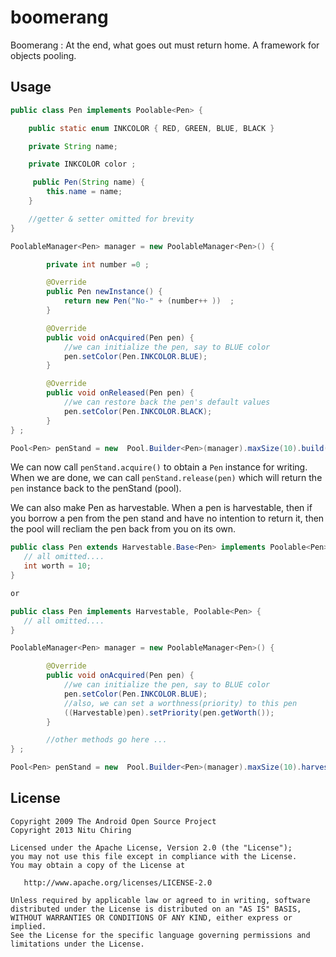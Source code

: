 boomerang
=========

Boomerang : At the end, what goes out must return home. A framework for objects pooling.

Usage
-----

```java
public class Pen implements Poolable<Pen> {

    public static enum INKCOLOR { RED, GREEN, BLUE, BLACK }

    private String name;

    private INKCOLOR color ;

     public Pen(String name) {
        this.name = name;
    }

    //getter & setter omitted for brevity
}

PoolableManager<Pen> manager = new PoolableManager<Pen>() {

        private int number =0 ;

        @Override
        public Pen newInstance() {
            return new Pen("No-" + (number++ ))  ;
        }

        @Override
        public void onAcquired(Pen pen) {
            //we can initialize the pen, say to BLUE color
            pen.setColor(Pen.INKCOLOR.BLUE);
        }

        @Override
        public void onReleased(Pen pen) {
            //we can restore back the pen's default values
            pen.setColor(Pen.INKCOLOR.BLACK);
        }
} ;

Pool<Pen> penStand = new  Pool.Builder<Pen>(manager).maxSize(10).build();
```

We can now call `penStand.acquire()` to obtain a `Pen` instance for writing. 
When we are done, we can call `penStand.release(pen)` which
will return the `pen` instance back to the penStand (pool).

We can also make Pen as harvestable. When a pen is harvestable, then if you 
borrow a pen from the pen stand and have no intention to return it, then the pool
will recliam the pen back from you on its own.

```java
public class Pen extends Harvestable.Base<Pen> implements Poolable<Pen> {
   // all omitted....
   int worth = 10;
}

or 

public class Pen implements Harvestable, Poolable<Pen> {
   // all omitted....
}

PoolableManager<Pen> manager = new PoolableManager<Pen>() {

        @Override
        public void onAcquired(Pen pen) {
            //we can initialize the pen, say to BLUE color
            pen.setColor(Pen.INKCOLOR.BLUE);
            //also, we can set a worthness(priority) to this pen
            ((Harvestable)pen).setPriority(pen.getWorth());
        }

        //other methods go here ...
} ;

Pool<Pen> penStand = new  Pool.Builder<Pen>(manager).maxSize(10).harvestable(true).build();
```
License
-------

    Copyright 2009 The Android Open Source Project
    Copyright 2013 Nitu Chiring

    Licensed under the Apache License, Version 2.0 (the "License");
    you may not use this file except in compliance with the License.
    You may obtain a copy of the License at

       http://www.apache.org/licenses/LICENSE-2.0

    Unless required by applicable law or agreed to in writing, software
    distributed under the License is distributed on an "AS IS" BASIS,
    WITHOUT WARRANTIES OR CONDITIONS OF ANY KIND, either express or implied.
    See the License for the specific language governing permissions and
    limitations under the License.